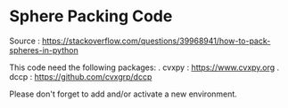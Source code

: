 # Sphere Packing Code

Source : https://stackoverflow.com/questions/39968941/how-to-pack-spheres-in-python

This code need the following packages:
. cvxpy : https://www.cvxpy.org
. dccp : https://github.com/cvxgrp/dccp

Please don't forget to add and/or activate a new environment.
